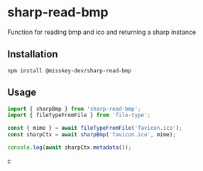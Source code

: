 # sharp-read-bmp
Function for reading bmp and ico and returning a sharp instance

Installation
----------------------------------------------------------------
```
npm install @misskey-dev/sharp-read-bmp
```

Usage
----------------------------------------------------------------

```javascript
import { sharpBmp } from 'sharp-read-bmp';
import { fileTypeFromFile } from 'file-type';

const { mime } = await fileTypeFromFile('favicon.ico');
const sharpCtx = await sharpBmp('favicon.ico', mime);

console.log(await sharpCtx.metadata());
```
c
